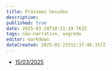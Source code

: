 ```yaml
---
title: Próximas Sessões
description: 
published: true
date: 2025-03-28T10:21:19.763Z
tags: não-narrativo, segredo
editor: markdown
dateCreated: 2025-02-23T12:37:46.357Z
---
```


- [15/03/2025](/mestre/proximo/15032025)
